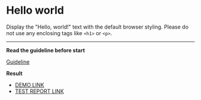 # Hello world

Display the "Hello, world!" text with the default browser styling. Please do not
use any enclosing tags like `<h1>` or `<p>`.
___

**Read the guideline before start**

[Guideline](https://mate-academy.github.io/layout_task-guideline/)

**Result**

 - [DEMO LINK](https://lubremets.github.io/layout_hello-world/) <br>
 - [TEST REPORT LINK](https://lubremets.github.io/layout_hello-world//report/html_report/)
